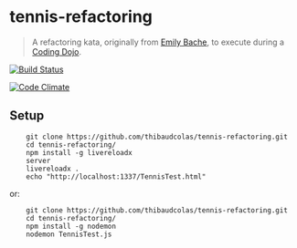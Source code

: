 tennis-refactoring
============

> A refactoring kata, originally from [Emily Bache](https://github.com/emilybache/Refactoring-Katas), to execute during a [Coding Dojo](http://codingdojo.org/).

[![Build Status](https://travis-ci.org/thibaudcolas/tennis-refactoring.png?branch=master)](https://travis-ci.org/thibaudcolas/tennis-refactoring)

[![Code Climate](https://codeclimate.com/github/thibaudcolas/tennis-refactoring.png)](https://codeclimate.com/github/thibaudcolas/tennis-refactoring)

## Setup

```
    git clone https://github.com/thibaudcolas/tennis-refactoring.git
    cd tennis-refactoring/
    npm install -g livereloadx
    server
    livereloadx .
    echo "http://localhost:1337/TennisTest.html"
```

or:

```
    git clone https://github.com/thibaudcolas/tennis-refactoring.git
    cd tennis-refactoring/
    npm install -g nodemon
    nodemon TennisTest.js
```
